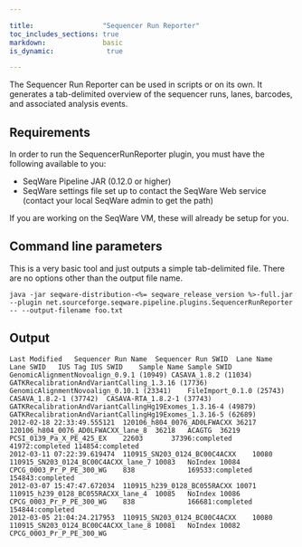 ```yaml
---

title:                 "Sequencer Run Reporter"
toc_includes_sections: true
markdown:              basic
is_dynamic:             true

---
```


The Sequencer Run Reporter can be used in scripts or on its own. It generates a tab-delimited overview of the sequencer runs, lanes, barcodes, and associated analysis events. 
 
## Requirements
In order to run the SequencerRunReporter plugin, you must have the following available to you:

* SeqWare Pipeline JAR (0.12.0 or higher)
* SeqWare settings file set up to contact the SeqWare Web service (contact your local SeqWare admin to get the path)

If you are working on the SeqWare VM, these will already be setup for you. 


## Command line parameters

This is a very basic tool and just outputs a simple tab-delimited file. There are no options other than the output file name. 

	java -jar seqware-distribution-<%= seqware_release_version %>-full.jar --plugin net.sourceforge.seqware.pipeline.plugins.SequencerRunReporter -- --output-filename foo.txt

## Output 

	Last Modified	Sequencer Run Name	Sequencer Run SWID	Lane Name	Lane SWID	IUS Tag	IUS SWID	Sample Name	Sample SWID	GenomicAlignmentNovoalign_0.9.1 (10949)	CASAVA_1.8.2 (11034)	GATKRecalibrationAndVariantCalling_1.3.16 (17736)	GenomicAlignmentNovoalign_0.10.1 (23341)	FileImport_0.1.0 (25743)	CASAVA_1.8.2-1 (37742)	CASAVA-RTA_1.8.2-1 (37743)	GATKRecalibrationAndVariantCallingHg19Exomes_1.3.16-4 (49879)	GATKRecalibrationAndVariantCallingHg19Exomes_1.3.16-5 (62689)	
	2012-02-18 22:33:49.555121	120106_h804_0076_AD0LFWACXX	36217	120106_h804_0076_AD0LFWACXX_lane_8	36218	ACAGTG	36219	PCSI_0139_Pa_X_PE_425_EX	22603		37396:completed		41972:completed	114854:completed					
	2012-03-11 07:22:39.619474	110915_SN203_0124_BC00C4ACXX	10080	110915_SN203_0124_BC00C4ACXX_lane_7	10083	NoIndex	10084	CPCG_0003_Pr_P_PE_300_WG	838				169533:completed			154843:completed			
	2012-03-07 15:47:47.672034	110915_h239_0128_BC055RACXX	10071	110915_h239_0128_BC055RACXX_lane_4	10085	NoIndex	10086	CPCG_0003_Pr_P_PE_300_WG	838				166681:completed		154844:completed				
	2012-03-05 21:04:24.217953	110915_SN203_0124_BC00C4ACXX	10080	110915_SN203_0124_BC00C4ACXX_lane_8	10081	NoIndex	10082	CPCG_0003_Pr_P_PE_300_WG
